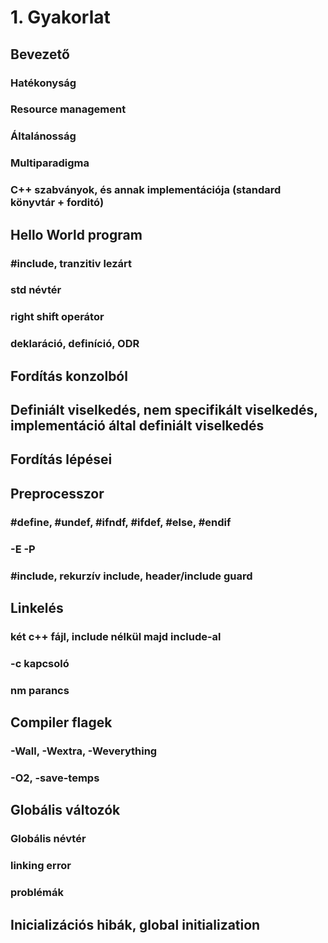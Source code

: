 # 1. Gyakorlat

## Bevezető
### Hatékonyság
### Resource management
### Általánosság
### Multiparadigma
### C++ szabványok, és annak implementációja (standard könyvtár + forditó)

## Hello World program
### #include, tranzitiv lezárt
### std névtér
### right shift operátor
### deklaráció, definíció, ODR

## Fordítás konzolból

## Definiált viselkedés, nem specifikált viselkedés, implementáció által definiált viselkedés

## Fordítás lépései

## Preprocesszor
### #define, #undef, #ifndf, #ifdef, #else, #endif
### -E -P
### #include, rekurzív include, header/include guard

## Linkelés
### két c++ fájl, include nélkül majd include-al
### -c kapcsoló
### nm parancs

## Compiler flagek
### -Wall, -Wextra, -Weverything
### -O2, -save-temps

## Globális változók
### Globális névtér
### linking error
### problémák

## Inicializációs hibák, global initialization
